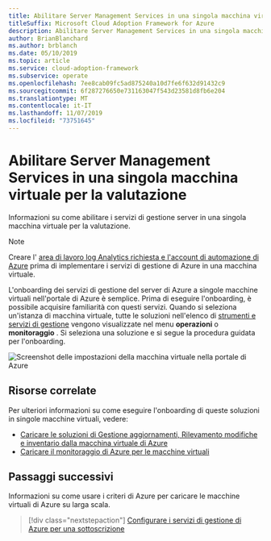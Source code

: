 ```yaml
---
title: Abilitare Server Management Services in una singola macchina virtuale per la valutazione
titleSuffix: Microsoft Cloud Adoption Framework for Azure
description: Abilitare Server Management Services in una singola macchina virtuale per la valutazione
author: BrianBlanchard
ms.author: brblanch
ms.date: 05/10/2019
ms.topic: article
ms.service: cloud-adoption-framework
ms.subservice: operate
ms.openlocfilehash: 7ee8cab09fc5ad875240a10d7fe6f632d91432c9
ms.sourcegitcommit: 6f287276650e731163047f543d23581d8fb6e204
ms.translationtype: MT
ms.contentlocale: it-IT
ms.lasthandoff: 11/07/2019
ms.locfileid: "73751645"
---
```

# <a name="enable-server-management-services-on-a-single-vm-for-evaluation"></a>Abilitare Server Management Services in una singola macchina virtuale per la valutazione

Informazioni su come abilitare i servizi di gestione server in una singola macchina virtuale per la valutazione.

> [!NOTE]
> Creare l' [area di lavoro log Analytics richiesta e l'account di automazione di Azure](./prerequisites.md#create-a-workspace-and-automation-account) prima di implementare i servizi di gestione di Azure in una macchina virtuale.

L'onboarding dei servizi di gestione del server di Azure a singole macchine virtuali nell'portale di Azure è semplice. Prima di eseguire l'onboarding, è possibile acquisire familiarità con questi servizi. Quando si seleziona un'istanza di macchina virtuale, tutte le soluzioni nell'elenco di [strumenti e servizi di gestione](./tools-services.md) vengono visualizzate nel menu **operazioni** o **monitoraggio** . Si seleziona una soluzione e si segue la procedura guidata per l'onboarding.

![Screenshot delle impostazioni della macchina virtuale nella portale di Azure](./media/onboarding-single-vm.png)

## <a name="related-resources"></a>Risorse correlate

Per ulteriori informazioni su come eseguire l'onboarding di queste soluzioni in singole macchine virtuali, vedere:

- [Caricare le soluzioni di Gestione aggiornamenti, Rilevamento modifiche e inventario dalla macchina virtuale di Azure](https://docs.microsoft.com/azure/automation/automation-onboard-solutions-from-vm)
- [Caricare il monitoraggio di Azure per le macchine virtuali](https://docs.microsoft.com/azure/azure-monitor/insights/vminsights-enable-single-vm)

## <a name="next-steps"></a>Passaggi successivi

Informazioni su come usare i criteri di Azure per caricare le macchine virtuali di Azure su larga scala.

> [!div class="nextstepaction"]
> [Configurare i servizi di gestione di Azure per una sottoscrizione](./onboard-at-scale.md)
